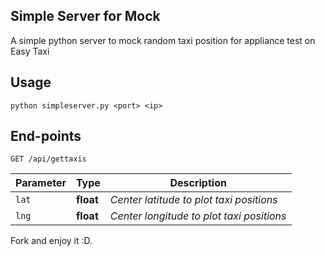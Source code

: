 
Simple Server for Mock
----------------------

A simple python server to mock random taxi position for appliance test on Easy Taxi

Usage
-----

```shel
python simpleserver.py <port> <ip>
```

End-points
----------

```shel
GET /api/gettaxis
```

Parameter | Type  | Description
---|---|---
`lat` | **float** | *Center latitude to plot taxi positions*
`lng` | **float** | *Center longitude to plot taxi positions*

Fork and enjoy it :D.